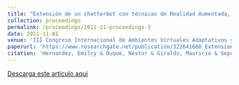 ```yaml
---
title: "Extensión de un chatterbot con técnicas de Realidad Aumentada, Búsqueda de Contenidos Dinámicos y Gestión de Agentes"
collection: proceedings
permalink: /proceedings/2011-11-proceedings-3
date: 2011-11-01
venue: 'III Congreso Internacional de Ambientes Virtuales Adaptativos y Accesibles, CAVA 2011'
paperurl: 'https://www.researchgate.net/publication/322641668_Extension_de_un_chatterbot_con_tecnicas_de_Realidad_Aumentada_Busqueda_de_Contenidos_Dinamicos_y_Gestion_de_Agentes'
citation: 'Hernandez, Emilcy & Duque, Néstor & Giraldo, Mauricio & Sepúlveda López, Jheimer & Botero, Valentina & Medellín, Daniel & Diaz, Sebastian & Casallas, Luis. (2011). Extensión de un chatterbot con técnicas de Realidad Aumentada, Búsqueda de Contenidos Dinámicos y Gestión de Agentes en CAVA 2011'
---
```



<a href ="https://www.researchgate.net/publication/322641668_Extension_de_un_chatterbot_con_tecnicas_de_Realidad_Aumentada_Busqueda_de_Contenidos_Dinamicos_y_Gestion_de_Agentes" target="_blank">Descarga este artículo aquí</a>
